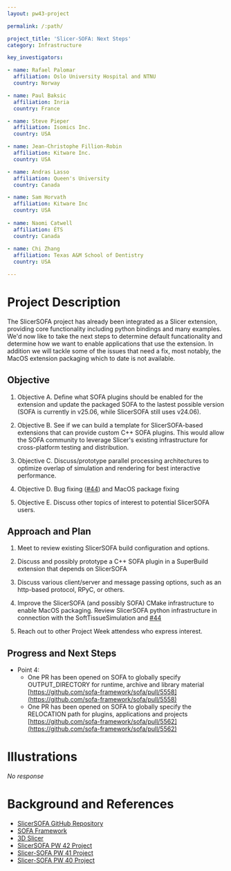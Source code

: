 ```yaml
---
layout: pw43-project

permalink: /:path/

project_title: 'Slicer-SOFA: Next Steps'
category: Infrastructure

key_investigators:

- name: Rafael Palomar
  affiliation: Oslo University Hospital and NTNU
  country: Norway

- name: Paul Baksic
  affiliation: Inria
  country: France

- name: Steve Pieper
  affiliation: Isomics Inc.
  country: USA

- name: Jean-Christophe Fillion-Robin
  affiliation: Kitware Inc.
  country: USA

- name: Andras Lasso
  affiliation: Queen's University
  country: Canada

- name: Sam Horvath
  affiliation: Kitware Inc
  country: USA
  
- name: Naomi Catwell
  affiliation: ÉTS
  country: Canada
  
- name: Chi Zhang
  affiliation: Texas A&M School of Dentistry
  country: USA

---
```


# Project Description

<!-- Add a short paragraph describing the project. -->


The SlicerSOFA project has already been integrated as a Slicer extension, providing core functionality including python bindings and many examples.
We'd now like to take the next steps to determine default funcationality and determine how we want to enable applications that use the extension. In addition we will tackle some of the issues that need a fix, most notably, the MacOS extension packaging which to date is not available.

## Objective

<!-- Describe here WHAT you would like to achieve (what you will have as end result). -->


1. Objective A. Define what SOFA plugins should be enabled for the extension and update the packaged SOFA to the lastest possible version (SOFA is currently in v25.06, while SlicerSOFA still uses v24.06).

2. Objective B. See if we can build a template for SlicerSOFA-based extensions that can provide custom C++ SOFA plugins.
This would allow the SOFA community to leverage Slicer's existing infrastructure for cross-platform testing and distribution.

3. Objective C. Discuss/prototype parallel processing architectures to optimize overlap of simulation and rendering for best interactive performance.
 
4. Objective D. Bug fixing ([#44](https://github.com/slicer/slicersofa/issues/44)) and MacOS package fixing

5. Objective E. Discuss other topics of interest to potential SlicerSOFA users.

## Approach and Plan

<!-- Describe here HOW you would like to achieve the objectives stated above. -->

1. Meet to review existing SlicerSOFA build configuration and options.

2. Discuss and possibly prototype a C++ SOFA plugin in a SuperBuild extension that depends on SlicerSOFA

3. Discuss various client/server and message passing options, such as an http-based protocol, RPyC, or others.
   
4. Improve the SlicerSOFA (and possibly SOFA) CMake infrastructure to enable MacOS packaging. Review SlicerSOFA python infrastructure in connection with the SoftTissueSimulation and [#44](https://github.com/Slicer/SlicerSOFA/issues/44) 

6. Reach out to other Project Week attendess who express interest.


## Progress and Next Steps

<!-- Update this section as you make progress, describing of what you have ACTUALLY DONE.
     If there are specific steps that you could not complete then you can describe them here, too. -->

- Point 4:
  - One PR has been opened on SOFA to globally specify OUTPUT_DIRECTORY for runtime, archive and library material [https://github.com/sofa-framework/sofa/pull/5558](https://github.com/sofa-framework/sofa/pull/5558)
  - One PR has been opened on SOFA to globally specify the RELOCATION path for plugins, applications and projects [https://github.com/sofa-framework/sofa/pull/5562](https://github.com/sofa-framework/sofa/pull/5562)

# Illustrations

<!-- Add pictures and links to videos that demonstrate what has been accomplished. -->


_No response_



# Background and References

<!-- If you developed any software, include link to the source code repository.
     If possible, also add links to sample data, and to any relevant publications. -->


- [SlicerSOFA GitHub Repository](https://github.com/Slicer/SlicerSOFA)
- [SOFA Framework](https://www.sofa-framework.org/)
- [3D Slicer](https://www.slicer.org/)
- [SlicerSOFA PW 42 Project](https://projectweek.na-mic.org/PW42_2025_GranCanaria/Projects/SlicerSofaIntegrationOfSofaWith3DSlicerForAdvancedMedicalSimulations/)
- [Slicer-SOFA PW 41 Project](https://projectweek.na-mic.org/PW41_2024_MIT/Projects/SlicerSofa/)
- [Slicer-SOFA PW 40 Project](https://projectweek.na-mic.org/PW40_2024_GranCanaria/Projects/SlicerSofaIntegration/)
